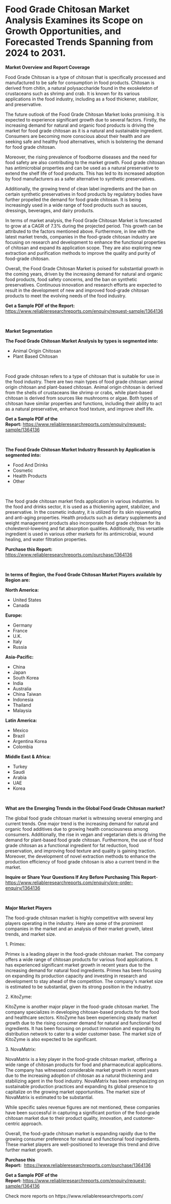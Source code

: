 <p><h1>Food Grade Chitosan Market Analysis Examines its Scope on Growth Opportunities, and Forecasted Trends Spanning from 2024 to 2031.</h1></p><p><strong>Market Overview and Report Coverage</strong></p>
<p><p>Food Grade Chitosan is a type of chitosan that is specifically processed and manufactured to be safe for consumption in food products. Chitosan is derived from chitin, a natural polysaccharide found in the exoskeleton of crustaceans such as shrimp and crab. It is known for its various applications in the food industry, including as a food thickener, stabilizer, and preservative.</p><p>The future outlook of the Food Grade Chitosan Market looks promising. It is expected to experience significant growth due to several factors. Firstly, the increasing demand for natural and organic food products is driving the market for food grade chitosan as it is a natural and sustainable ingredient. Consumers are becoming more conscious about their health and are seeking safe and healthy food alternatives, which is bolstering the demand for food grade chitosan.</p><p>Moreover, the rising prevalence of foodborne diseases and the need for food safety are also contributing to the market growth. Food grade chitosan has antimicrobial properties and can be used as a natural preservative to extend the shelf life of food products. This has led to its increased adoption by food manufacturers as a safer alternative to synthetic preservatives.</p><p>Additionally, the growing trend of clean label ingredients and the ban on certain synthetic preservatives in food products by regulatory bodies have further propelled the demand for food grade chitosan. It is being increasingly used in a wide range of food products such as sauces, dressings, beverages, and dairy products.</p><p>In terms of market analysis, the Food Grade Chitosan Market is forecasted to grow at a CAGR of 7.3% during the projected period. This growth can be attributed to the factors mentioned above. Furthermore, in line with the latest market trends, companies in the food-grade chitosan industry are focusing on research and development to enhance the functional properties of chitosan and expand its application scope. They are also exploring new extraction and purification methods to improve the quality and purity of food-grade chitosan.</p><p>Overall, the Food Grade Chitosan Market is poised for substantial growth in the coming years, driven by the increasing demand for natural and organic food products, food safety concerns, and the ban on synthetic preservatives. Continuous innovation and research efforts are expected to result in the development of new and improved food-grade chitosan products to meet the evolving needs of the food industry.</p></p>
<p><strong>Get a Sample PDF of the Report:</strong> <a href="https://www.reliableresearchreports.com/enquiry/request-sample/1364136">https://www.reliableresearchreports.com/enquiry/request-sample/1364136</a></p>
<p>&nbsp;</p>
<p><strong>Market Segmentation</strong></p>
<p><strong>The Food Grade Chitosan Market Analysis by types is segmented into:</strong></p>
<p><ul><li>Animal Origin Chitosan</li><li>Plant Based Chitosan</li></ul></p>
<p>&nbsp;</p>
<p><p>Food grade chitosan refers to a type of chitosan that is suitable for use in the food industry. There are two main types of food grade chitosan: animal origin chitosan and plant-based chitosan. Animal origin chitosan is derived from the shells of crustaceans like shrimp or crabs, while plant-based chitosan is derived from sources like mushrooms or algae. Both types of chitosan have similar properties and functions, including their ability to act as a natural preservative, enhance food texture, and improve shelf life.</p></p>
<p><strong>Get a Sample PDF of the Report:</strong>&nbsp;<a href="https://www.reliableresearchreports.com/enquiry/request-sample/1364136">https://www.reliableresearchreports.com/enquiry/request-sample/1364136</a></p>
<p>&nbsp;</p>
<p><strong>The Food Grade Chitosan Market Industry Research by Application is segmented into:</strong></p>
<p><ul><li>Food And Drinks</li><li>Cosmetic</li><li>Health Products</li><li>Other</li></ul></p>
<p>&nbsp;</p>
<p><p>The food grade chitosan market finds application in various industries. In the food and drinks sector, it is used as a thickening agent, stabilizer, and preservative. In the cosmetic industry, it is utilized for its skin rejuvenating and anti-aging properties. Health products such as dietary supplements and weight management products also incorporate food grade chitosan for its cholesterol-lowering and fat absorption qualities. Additionally, this versatile ingredient is used in various other markets for its antimicrobial, wound healing, and water filtration properties.</p></p>
<p><strong>Purchase this Report:</strong>&nbsp; <a href="https://www.reliableresearchreports.com/purchase/1364136">https://www.reliableresearchreports.com/purchase/1364136</a></p>
<p>&nbsp;</p>
<p><strong>In terms of Region, the Food Grade Chitosan Market Players available by Region are:</strong></p>
<p>
    <p> <strong> North America: </strong>
        <ul>
            <li>United States</li>
            <li>Canada</li>
        </ul>
        </p> 
    <p> <strong> Europe: </strong>
        <ul>
            <li>Germany</li>
            <li>France</li>
            <li>U.K.</li>
            <li>Italy</li>
            <li>Russia</li>
        </ul>
        </p> 
    <p> <strong> Asia-Pacific: </strong>
        <ul>
            <li>China</li>
            <li>Japan</li>
            <li>South Korea</li>
            <li>India</li>
            <li>Australia</li>
            <li>China Taiwan</li>
            <li>Indonesia</li>
            <li>Thailand</li>
            <li>Malaysia</li>
        </ul>
        </p> 
    <p> <strong> Latin America: </strong>
        <ul>
            <li>Mexico</li>
            <li>Brazil</li>
            <li>Argentina Korea</li>
            <li>Colombia</li>
        </ul>
        </p> 
    <p> <strong> Middle East & Africa: </strong>
        <ul>
            <li>Turkey</li>
            <li>Saudi</li>
            <li>Arabia</li>
            <li>UAE</li>
            <li>Korea</li>
        </ul>
    </p>
    </p>
<p>&nbsp;</p>
<p><strong>What are the Emerging Trends in the Global Food Grade Chitosan market?</strong></p>
<p><p>The global food grade chitosan market is witnessing several emerging and current trends. One major trend is the increasing demand for natural and organic food additives due to growing health consciousness among consumers. Additionally, the rise in vegan and vegetarian diets is driving the demand for plant-based food grade chitosan. Furthermore, the use of food grade chitosan as a functional ingredient for fat reduction, food preservation, and improving food texture and quality is gaining traction. Moreover, the development of novel extraction methods to enhance the production efficiency of food grade chitosan is also a current trend in the market.</p></p>
<p><strong>Inquire or Share Your Questions If Any Before Purchasing This Report</strong>- <a href="https://www.reliableresearchreports.com/enquiry/pre-order-enquiry/1364136">https://www.reliableresearchreports.com/enquiry/pre-order-enquiry/1364136</a></p>
<p>&nbsp;</p>
<p><strong>Major Market Players</strong></p>
<p><p>The food-grade chitosan market is highly competitive with several key players operating in the industry. Here are some of the prominent companies in the market and an analysis of their market growth, latest trends, and market size.</p><p>1. Primex:</p><p>Primex is a leading player in the food-grade chitosan market. The company offers a wide range of chitosan products for various food applications. It has experienced significant market growth in recent years due to the increasing demand for natural food ingredients. Primex has been focusing on expanding its production capacity and investing in research and development to stay ahead of the competition. The company's market size is estimated to be substantial, given its strong position in the industry.</p><p>2. KitoZyme:</p><p>KitoZyme is another major player in the food-grade chitosan market. The company specializes in developing chitosan-based products for the food and healthcare sectors. KitoZyme has been experiencing steady market growth due to the rising consumer demand for natural and functional food ingredients. It has been focusing on product innovation and expanding its distribution network to cater to a wider customer base. The market size of KitoZyme is also expected to be significant.</p><p>3. NovaMatrix:</p><p>NovaMatrix is a key player in the food-grade chitosan market, offering a wide range of chitosan products for food and pharmaceutical applications. The company has witnessed considerable market growth in recent years due to the increasing adoption of chitosan as a natural thickening and stabilizing agent in the food industry. NovaMatrix has been emphasizing on sustainable production practices and expanding its global presence to capitalize on the growing market opportunities. The market size of NovaMatrix is estimated to be substantial.</p><p>While specific sales revenue figures are not mentioned, these companies have been successful in capturing a significant portion of the food-grade chitosan market due to their product quality, innovation, and customer-centric approach.</p><p>Overall, the food-grade chitosan market is expanding rapidly due to the growing consumer preference for natural and functional food ingredients. These market players are well-positioned to leverage this trend and drive further market growth.</p></p>
<p><strong>Purchase this Report:</strong>&nbsp;&nbsp;<a href="https://www.reliableresearchreports.com/purchase/1364136">https://www.reliableresearchreports.com/purchase/1364136</a></p>
<p></p>
<p><strong>Get a Sample PDF of the Report:</strong>&nbsp;<a href="https://www.reliableresearchreports.com/enquiry/request-sample/1364136">https://www.reliableresearchreports.com/enquiry/request-sample/1364136</a></p>
<p>Check more reports on https://www.reliableresearchreports.com/</p>